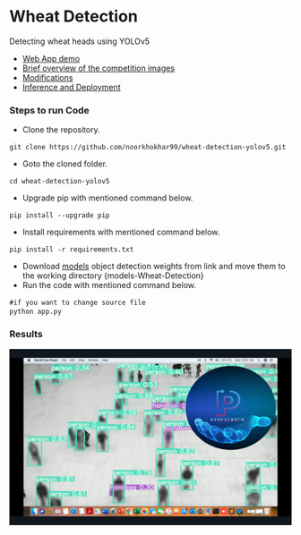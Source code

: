 # Wheat Detection
Detecting wheat heads using YOLOv5
- [Web App demo](#Web-app-demo)
- [Brief overview of the competition images](#Brief-overview-of-the-competition-images)
- [Modifications](#Modifications)
- [Inference and Deployment](#Inference-and-Deployment)






### Steps to run Code
- Clone the repository.
```
git clone https://github.com/noorkhokhar99/wheat-detection-yolov5.git
```
- Goto the cloned folder.
```
cd wheat-detection-yolov5

```
- Upgrade pip with mentioned command below.
```
pip install --upgrade pip
```
- Install requirements with mentioned command below.
```
pip install -r requirements.txt
```
- Download [models](https://www.kaggle.com/datasets/ii5m0k3ii/mixup50e/download?datasetVersionNumber=1) object detection weights from link and move them to the working directory {models-Wheat-Detection}
- Run the code with mentioned command below.
```
#if you want to change source file
python app.py

```

### Results


<img src="https://github.com/noorkhokhar99/yolov7-object-blurring/blob/main/Screen%20Shot%201444-03-28%20at%2011.00.34%20AM.png">

